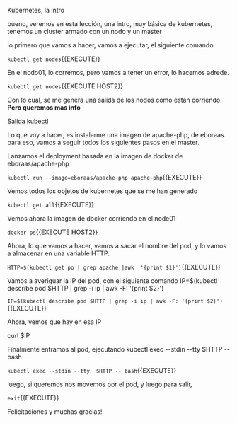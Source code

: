 Kubernetes, la intro

bueno, veremos en esta lección, una intro, muy básica de kubernetes, tenemos un cluster armado con un nodo y un master

lo primero que vamos a hacer, vamos a ejecutar, el siguiente comando

`kubectl get nodes`{{EXECUTE}}

En el nodo01, lo corremos, pero vamos a tener un error, lo hacemos adrede.

`kubectl get nodes`{{EXECUTE HOST2}}


Con lo cual, se me genera una salida de los nodos como están corriendo. **Pero queremos mas info**

[Salida kubectl](https://github.com/mguazzardo/katacoda-scenarios/blob/master/kubernetes-basico/kubectl.PNG)

Lo que voy a hacer, es instalarme una imagen de apache-php, de eboraas. para eso, vamos a seguir todos los siguientes pasos en el master.

Lanzamos el deployment basada en la imagen de docker de eboraas/apache-php

`kubectl run --image=eboraas/apache-php apache-php`{{EXECUTE}}

Vemos todos los objetos de kubernetes que se me han generado

`kubectl get all`{{EXECUTE}}

Vemos ahora la imagen de docker corriendo en el node01

`docker ps`{{EXECUTE HOST2}}

Ahora, lo que vamos a hacer, vamos a sacar el nombre del pod, y lo vamos a almacenar en una variable HTTP.

`HTTP=$(kubectl get po | grep apache |awk  '{print $1}')`{{EXECUTE}}

Vamos a averiguar la IP del pod, con el siguiente comando IP=$(kubectl describe pod $HTTP | grep -i ip | awk -F: '{print $2}')

`IP=$(kubectl describe pod $HTTP | grep -i ip | awk -F: '{print $2}')`{{EXECUTE}}

Ahora, vemos que hay en esa IP

curl $IP

Finalmente entramos al pod, ejecutando kubectl exec --stdin --tty  $HTTP -- bash

`kubectl exec --stdin --tty  $HTTP -- bash`{{EXECUTE}}

luego, si queremos nos movemos por el pod, y luego para salir, 

`exit`{{EXECUTE}}

Felicitaciones y muchas gracias!


